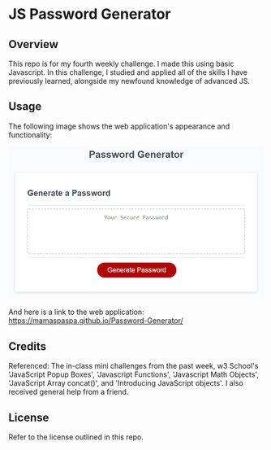# JS Password Generator

## Overview
 
This repo is for my fourth weekly challenge. I made this using basic Javascript. In this challenge, I studied and applied all of the skills I have previously learned, alongside my newfound knowledge of advanced JS.

## Usage

The following image shows the web application's appearance and functionality:

![password generator demo](./assets/05-javascript-challenge-demo.png)

And here is a link to the web application: https://mamaspaspa.github.io/Password-Generator/

## Credits

Referenced: The in-class mini challenges from the past week, w3 School's 'JavaScript Popup Boxes', 'Javascript Functions', 'Javascript Math Objects', 'JavaScript Array concat()', and 'Introducing JavaScript objects'. I also received general help from a friend.

## License

Refer to the license outlined in this repo.
